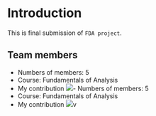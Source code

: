 # Introduction
This is final submission of `FDA project`.
## Team members
- Numbers of members: 5
- Course: Fundamentals of Analysis
- My contribution
<img src="https://drive.google.com/drive/u/1/folders/1tVLEzw_crd_R5nA3J7hHYUKLspHiAY8h">- Numbers of members: 5
- Course: Fundamentals of Analysis
- My contribution
<img src="https://drive.google.com/drive/u/1/folders/1tVLEzw_crd_R5nA3J7hHYUKLspHiAY8h">v


